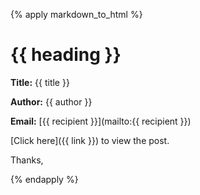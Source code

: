 {% apply markdown_to_html %}
# {{ heading }}

**Title:** {{ title }}

**Author:** {{ author }}

**Email:** [{{ recipient }}](mailto:{{ recipient }})

[Click here]({{ link }}) to view the post.

Thanks,

{% endapply %}
